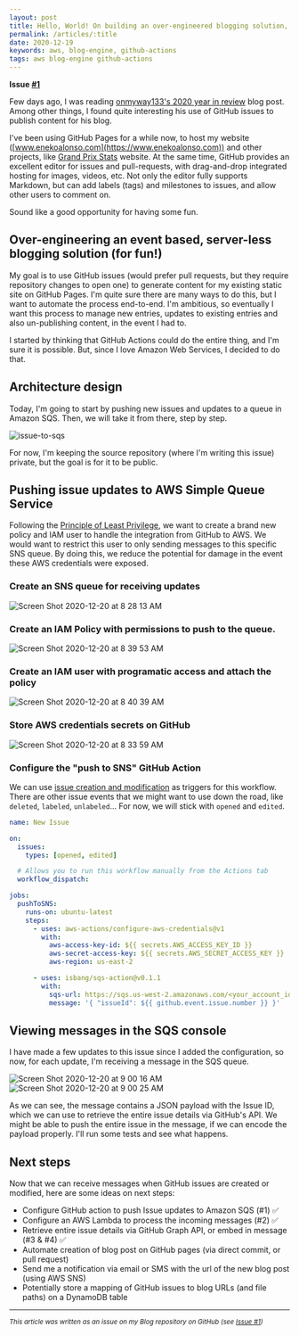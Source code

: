 ```yaml
---
layout: post
title: Hello, World! On building an over-engineered blogging solution, for fun!
permalink: /articles/:title
date: 2020-12-19
keywords: aws, blog-engine, github-actions
tags: aws blog-engine github-actions
---
```


<span class="issue-number"><b>Issue <a target="_blank" href="https://github.com/eneko/Blog/issues/1">#1</a></b></span>

Few days ago, I was reading [onmyway133's 2020 year in review](https://onmyway133.com/blog/my-year-in-review-2020/) blog post. Among other things, I found quite interesting his use of GitHub issues to publish content for his blog. 

I've been using GitHub Pages for a while now, to host my website ([www.enekoalonso.com](https://www.enekoalonso.com)) and other projects, like [Grand Prix Stats](https://www.grandprixstats.org) website. At the same time, GitHub provides an excellent editor for issues and pull-requests, with drag-and-drop integrated hosting for images, videos, etc. Not only the editor fully supports Markdown, but can add labels (tags) and milestones to issues, and allow other users to comment on. 

Sound like a good opportunity for having some fun.

## Over-engineering an event based, server-less blogging solution (for fun!)
My goal is to use GitHub issues (would prefer pull requests, but they require repository changes to open one) to generate content for my existing static site on GitHub Pages. I'm quite sure there are many ways to do this, but I want to automate the process end-to-end. I'm ambitious, so eventually I want this process to manage new entries, updates to existing entries and also un-publishing content, in the event I had to.

I started by thinking that GitHub Actions could do the entire thing, and I'm sure it is possible. But, since I love Amazon Web Services, I decided to do that.



## Architecture design
Today, I'm going to start by pushing new issues and updates to a queue in Amazon SQS. Then, we will take it from there, step by step.

![issue-to-sqs](https://user-images.githubusercontent.com/32922/102719201-990f0b80-42a1-11eb-9943-12c0270a8a31.png)

For now, I'm keeping the source repository (where I'm writing this issue) private, but the goal is for it to be public.

## Pushing issue updates to AWS Simple Queue Service

Following the [Principle of Least Privilege](https://en.wikipedia.org/wiki/Principle_of_least_privilege), we want to create a brand new policy and IAM user to handle the integration from GitHub to AWS. We would want to restrict this user to only sending messages to this specific SNS queue. By doing this, we reduce the potential for damage in the event these AWS credentials were exposed.

### Create an SNS queue for receiving updates
![Screen Shot 2020-12-20 at 8 28 13 AM](https://user-images.githubusercontent.com/32922/102718515-6236f680-429d-11eb-8da0-d1f1e2212e55.png)

### Create an IAM Policy with permissions to push to the queue.
![Screen Shot 2020-12-20 at 8 39 53 AM](https://user-images.githubusercontent.com/32922/102718852-6bc15e00-429f-11eb-8503-756e9742638b.png)

### Create an IAM user with programatic access and attach the policy 
![Screen Shot 2020-12-20 at 8 40 39 AM](https://user-images.githubusercontent.com/32922/102718861-72e86c00-429f-11eb-838a-acd1d125ca43.png)

### Store AWS credentials secrets on GitHub
![Screen Shot 2020-12-20 at 8 33 59 AM](https://user-images.githubusercontent.com/32922/102718673-2f413280-429e-11eb-8dbf-0161c99c87eb.png)

### Configure the "push to SNS" GitHub Action
We can use [issue creation and modification](https://docs.github.com/en/free-pro-team@latest/actions/reference/events-that-trigger-workflows#issues) as triggers for this workflow. There are other issue events that we might want to use down the road, like `deleted`, `labeled`, `unlabeled`... For now, we will stick with `opened` and `edited`.

```yaml
name: New Issue

on:
  issues:
    types: [opened, edited]

  # Allows you to run this workflow manually from the Actions tab
  workflow_dispatch:

jobs:
  pushToSNS:
    runs-on: ubuntu-latest
    steps:
      - uses: aws-actions/configure-aws-credentials@v1
        with:
          aws-access-key-id: ${{ secrets.AWS_ACCESS_KEY_ID }}
          aws-secret-access-key: ${{ secrets.AWS_SECRET_ACCESS_KEY }}
          aws-region: us-east-2

      - uses: isbang/sqs-action@v0.1.1
        with:
          sqs-url: https://sqs.us-west-2.amazonaws.com/<your_account_id>/blog-issue-updates
          message: '{ "issueId": ${{ github.event.issue.number }} }'          
```

## Viewing messages in the SQS console
I have made a few updates to this issue since I added the configuration, so now, for each update, I'm receiving a message in the SQS queue. 

![Screen Shot 2020-12-20 at 9 00 16 AM](https://user-images.githubusercontent.com/32922/102719294-23f00600-42a2-11eb-9313-a4c1ff8faccc.png)
![Screen Shot 2020-12-20 at 9 00 25 AM](https://user-images.githubusercontent.com/32922/102719295-25213300-42a2-11eb-8a15-c95d0607242e.png)

As we can see, the message contains a JSON payload with the Issue ID, which we can use to retrieve the entire issue details via GitHub's API. We might be able to push the entire issue in the message, if we can encode the payload properly. I'll run some tests and see what happens.

## Next steps
Now that we can receive messages when GitHub issues are created or modified, here are some ideas on next steps:

- Configure GitHub action to push Issue updates to Amazon SQS (#1) ✅
- Configure an AWS Lambda to process the incoming messages (#2) ✅
- Retrieve entire issue details via GitHub Graph API, or embed in message (#3 & #4) ✅
- Automate creation of blog post on GitHub pages (via direct commit, or pull request)
- Send me a notification via email or SMS with the url of the new blog post (using AWS SNS)
- Potentially store a mapping of GitHub issues to blog URLs (and file paths) on a DynamoDB table


---

<i><small>This article was written as an issue on my Blog repository on GitHub (see <a target="_blank" href="https://github.com/eneko/Blog/issues/1">Issue #1</a>)</small></i>